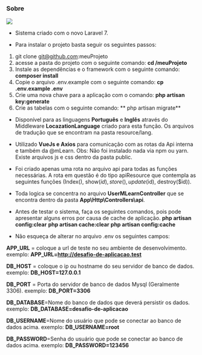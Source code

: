 ### Sobre
![](https://res.cloudinary.com/dtfbvvkyp/image/upload/v1566331377/laravel-logolockup-cmyk-red.svg)
- Sistema criado com o novo Laravel 7.

- Para instalar o projeto basta seguir os seguintes passos:
1.  git clone git@github.com:meuProjeto
2. acesse a pasta do projeto com o seguinte comando: **cd /meuProjeto**
3. Instale as dependências e o framework com o seguinte comando:  **composer install**
4. Copie o arquivo .env.example com o seguinte comando: **cp .env.example .env**
5. Crie uma nova chave para a aplicação com o comando:  **php artisan key:generate**
6.  Crie as tabelas com o seguinte comando: ** php artisan migrate**

- Disponível para as linguagens **Português** e **Inglês** através do Middleware **LocazationLanguage** criado para esta função. Os arquivos de tradução que se encontram na pasta resource/lang.

- Utilizado **VueJs e Axios** para comunicação com as rotas da Api interna e também da @mLearn.
Obs: Não foi instalado nada via npm ou yarn. Existe arquivos js e css dentro da pasta public.

- Foi criado apenas uma rota no arquivo api para todas as funções necessárias. A rota em questão é do tipo apiResource que contempla as seguintes funções (Index(), show($id), store(), update($id), destroy($id)).

- Toda logica se concentra no arquivo **UserMLearnController** que se encontra dentro da pasta **App\Http\Controllers\api**.

- Antes de testar o sistema, faça os seguintes comandos, pois pode apresentar alguns erros por causa de cache de aplicação.
**php artisan config:clear**
**php artisan cache:clear**
**php artisan config:cache**

- Não esqueça de alterar no arquivo .env os seguintes campos:

**APP_URL** = coloque a url de teste no seu ambiente de desenvolvimento. exemplo:
**APP_URL=http://desafio-de-aplicacao.test**

**DB_HOST** = coloque o ip ou hostname do seu servidor de banco de dados.
exemplo:
**DB_HOST=127.0.0.1**

**DB_PORT** = Porta do servidor de banco de dados Mysql (Geralmente 3306).
exemplo:
**DB_PORT=3306**

**DB_DATABASE**=Nome do banco de dados que deverá persistir os dados.
exemplo:
**DB_DATABASE=desafio-de-aplicacao**

**DB_USERNAME**=Nome do usuário que pode se conectar ao banco de dados acima.
exemplo:
**DB_USERNAME=root**

**DB_PASSWORD**=Senha do usuário que pode se conectar ao banco de dados acima.
exemplo:
**DB_PASSWORD=123456**